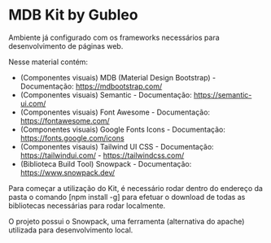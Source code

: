 # MDB Kit by Gubleo

Ambiente já configurado com os frameworks necessários para desenvolvimento de páginas web.

Nesse material contém:
- (Componentes visuais) MDB (Material Design Bootstrap) - Documentação: https://mdbootstrap.com/
- (Componentes visuais) Semantic - Documentação: https://semantic-ui.com/
- (Componentes visuais) Font Awesome - Documentação: https://fontawesome.com/
- (Componentes visuais) Google Fonts Icons - Documentação: https://fonts.google.com/icons
- (Componentes visauis) Tailwind UI CSS - Documentação: https://tailwindui.com/ - https://tailwindcss.com/
- (Biblioteca Build Tool) Snowpack - Documentação: https://www.snowpack.dev/

Para começar a utilização do Kit, é necessário rodar dentro do endereço da pasta o comando [npm install -g] para efetuar o download de todas as bibliotecas necessárias para rodar localmente.

O projeto possui o Snowpack, uma ferramenta (alternativa do apache) utilizada para desenvolvimento local.
